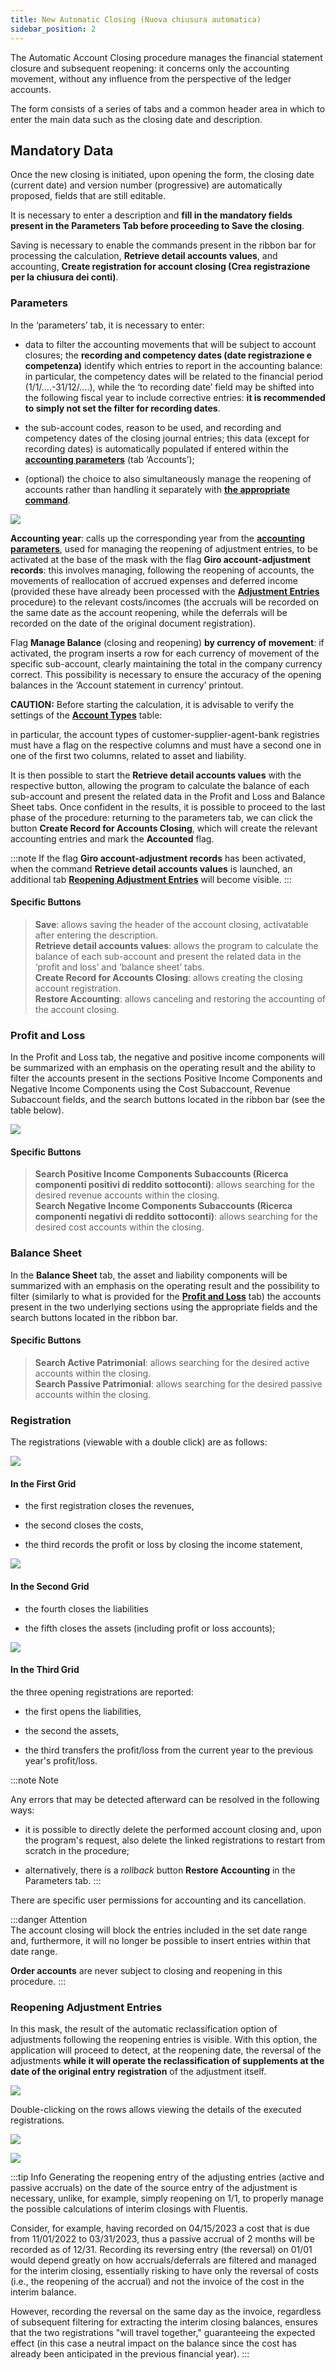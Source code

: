 ```yaml
---
title: New Automatic Closing (Nuova chiusura automatica)
sidebar_position: 2
---
```


The Automatic Account Closing procedure manages the financial statement closure and subsequent reopening: it concerns only the accounting movement, without any influence from the perspective of the ledger accounts.

The form consists of a series of tabs and a common header area in which to enter the main data such as the closing date and description.

## Mandatory Data

Once the new closing is initiated, upon opening the form, the closing date (current date) and version number (progressive) are automatically proposed, fields that are still editable.

It is necessary to enter a description and **fill in the mandatory fields present in the Parameters Tab before proceeding to Save the closing**.

Saving is necessary to enable the commands present in the ribbon bar for processing the calculation, **Retrieve detail accounts values**, and accounting, **Create registration for account closing (Crea registrazione per la chiusura dei conti)**.

### Parameters

In the ‘parameters’ tab, it is necessary to enter: 

- data to filter the accounting movements that will be subject to account closures; the **recording and competency dates (date registrazione e competenza)** identify which entries to report in the accounting balance: in particular, the competency dates will be related to the financial period (1/1/….-31/12/….), while the ‘to recording date’ field may be shifted into the following fiscal year to include corrective entries: **it is recommended to simply not set the filter for recording dates**.

- the sub-account codes, reason to be used, and recording and competency dates of the closing journal entries; this data (except for recording dates) is automatically populated if entered within the **[accounting parameters](/docs/configurations/parameters/finance/accounting-parameters)** (tab ‘Accounts’);

- (optional) the choice to also simultaneously manage the reopening of accounts rather than handling it separately with **[the appropriate command](/docs/finance-area/ledger-records/records/automatic-accounts-opening/new)**. 

![](/img/it-it/finance-area/ledger-records/records/automatic-account-closing/new/parameters-tab/image01.png)

**Accounting year**: calls up the corresponding year from the **[accounting parameters](/docs/configurations/parameters/finance/accounting-parameters)**, used for managing the reopening of adjustment entries, to be activated at the base of the mask with the flag **Giro account-adjustment records**: this involves managing, following the reopening of accounts, the movements of reallocation of accrued expenses and deferred income (provided these have already been processed with the **[Adjustment Entries](/docs/finance-area/ledger-records/records/adjustment-record/adjustment-creation)** procedure) to the relevant costs/incomes (the accruals will be recorded on the same date as the account reopening, while the deferrals will be recorded on the date of the original document registration).

Flag **Manage Balance** (closing and reopening) **by currency of movement**: if activated, the program inserts a row for each currency of movement of the specific sub-account, clearly maintaining the total in the company currency correct. This possibility is necessary to ensure the accuracy of the opening balances in the ‘Account statement in currency’ printout.

**CAUTION:** Before starting the calculation, it is advisable to verify the settings of the **[Account Types](/docs/configurations/tables/finance/account-types)** table:

in particular, the account types of customer-supplier-agent-bank registries must have a flag on the respective columns and must have a second one in one of the first two columns, related to asset and liability.

It is then possible to start the **Retrieve detail accounts values** with the respective button, allowing the program to calculate the balance of each sub-account and present the related data in the Profit and Loss and Balance Sheet tabs. Once confident in the results, it is possible to proceed to the last phase of the procedure: returning to the parameters tab, we can click the button **Create Record for Accounts Closing**, which will create the relevant accounting entries and mark the **Accounted** flag.

:::note
If the flag **Giro account-adjustment records** has been activated, when the command **Retrieve detail accounts values** is launched, an additional tab **[Reopening Adjustment Entries](/docs/finance-area/ledger-records/records/automatic-account-closing/new-account-closing)** will become visible.
:::

#### Specific Buttons  
> **Save**: allows saving the header of the account closing, activatable after entering the description.  
> **Retrieve detail accounts values**: allows the program to calculate the balance of each sub-account and present the related data in the ‘profit and loss’ and ‘balance sheet’ tabs.  
> **Create Record for Accounts Closing**: allows creating the closing account registration.  
> **Restore Accounting**: allows canceling and restoring the accounting of the account closing.  

### Profit and Loss

In the Profit and Loss tab, the negative and positive income components will be summarized with an emphasis on the operating result and the ability to filter the accounts present in the sections Positive Income Components and Negative Income Components using the Cost Subaccount, Revenue Subaccount fields, and the search buttons located in the ribbon bar (see the table below).

![](/img/it-it/finance-area/ledger-records/records/automatic-account-closing/new/profit-and-loss-tab/image01.png)

#### Specific Buttons  
> **Search Positive Income Components Subaccounts (Ricerca componenti positivi di reddito sottoconti)**: allows searching for the desired revenue accounts within the closing.  
> **Search Negative Income Components Subaccounts (Ricerca componenti negativi di reddito sottoconti)**: allows searching for the desired cost accounts within the closing.  

### Balance Sheet

In the **Balance Sheet** tab, the asset and liability components will be summarized with an emphasis on the operating result and the possibility to filter (similarly to what is provided for the **[Profit and Loss](/docs/finance-area/ledger-records/records/automatic-account-closing/new-account-closing)** tab) the accounts present in the two underlying sections using the appropriate fields and the search buttons located in the ribbon bar.

#### Specific Buttons  
> **Search Active Patrimonial**: allows searching for the desired active accounts within the closing.  
> **Search Passive Patrimonial**: allows searching for the desired passive accounts within the closing.  

### Registration

The registrations (viewable with a double click) are as follows: 

![](/img/it-it/finance-area/ledger-records/records/automatic-account-closing/new/record-tab/image01.png)

#### In the First Grid  

- the first registration closes the revenues, 

- the second closes the costs, 

- the third records the profit or loss by closing the income statement, 

![](/img/it-it/finance-area/ledger-records/records/automatic-account-closing/new/record-tab/image02.png)

#### In the Second Grid  

- the fourth closes the liabilities 

- the fifth closes the assets (including profit or loss accounts);  

![](/img/it-it/finance-area/ledger-records/records/automatic-account-closing/new/record-tab/image03.png)

#### In the Third Grid  

the three opening registrations are reported: 

- the first opens the liabilities, 

- the second the assets, 

- the third transfers the profit/loss from the current year to the previous year's profit/loss.

:::note Note

Any errors that may be detected afterward can be resolved in the following ways: 

- it is possible to directly delete the performed account closing and, upon the program's request, also delete the linked registrations to restart from scratch in the procedure; 

- alternatively, there is a *rollback* button **Restore Accounting** in the Parameters tab. 
:::

There are specific user permissions for accounting and its cancellation. 

:::danger Attention  
The account closing will block the entries included in the set date range and, furthermore, it will no longer be possible to insert entries within that date range.

**Order accounts** are never subject to closing and reopening in this procedure.
::: 

### Reopening Adjustment Entries

In this mask, the result of the automatic reclassification option of adjustments following the reopening entries is visible. With this option, the application will proceed to detect, at the reopening date, the reversal of the adjustments **while it will operate the reclassification of supplements at the date of the original entry registration** of the adjustment itself.

![](/img/it-it/finance-area/ledger-records/records/automatic-account-closing/new/re-opening-adjustment-records-tab/image01.png)

Double-clicking on the rows allows viewing the details of the executed registrations.

![](/img/it-it/finance-area/ledger-records/records/automatic-account-closing/new/re-opening-adjustment-records-tab/image02.png)

![](/img/it-it/finance-area/ledger-records/records/automatic-account-closing/new/re-opening-adjustment-records-tab/image03.png)

:::tip Info
Generating the reopening entry of the adjusting entries (active and passive accruals) on the date of the source entry of the adjustment is necessary, unlike, for example, simply reopening on 1/1, to properly manage the possible calculations of interim closings with Fluentis.

Consider, for example, having recorded on 04/15/2023 a cost that is due from 11/01/2022 to 03/31/2023, thus a passive accrual of 2 months will be recorded as of 12/31. Recording its reversing entry (the reversal) on 01/01 would depend greatly on how accruals/deferrals are filtered and managed for the interim closing, essentially risking to have only the reversal of costs (i.e., the reopening of the accrual) and not the invoice of the cost in the interim balance.

However, recording the reversal on the same day as the invoice, regardless of subsequent filtering for extracting the interim closing balances, ensures that the two registrations "will travel together," guaranteeing the expected effect (in this case a neutral impact on the balance since the cost has already been anticipated in the previous financial year).
:::